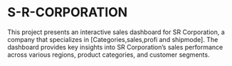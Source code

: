 # S-R-CORPORATION
This project presents an interactive sales dashboard for SR Corporation, a company that specializes in [Categories,sales,profi and shipmode]. The dashboard provides key insights into SR Corporation’s sales performance across various regions, product categories, and customer segments.
